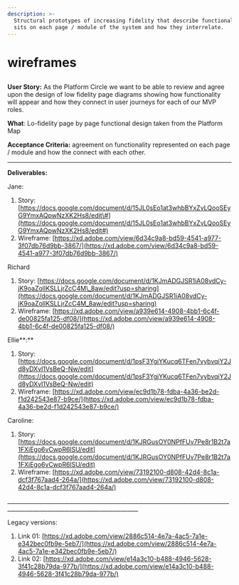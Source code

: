```yaml
---
description: >-
  Structural prototypes of increasing fidelity that describe functionality that
  sits on each page / module of the system and how they interrelate.
---
```


# wireframes

## 

**User Story:** As the Platform Circle we want to be able to review and agree upon the design of low fidelity page diagrams showing how functionality will appear and how they connect in user journeys for each of our MVP roles. 

**What**: Lo-fidelity page by page functional design taken from the Platform Map

**Acceptance Criteria:** agreement on functionality represented on each page / module and how the connect with each other.

---

**Deliverables:**

Jane:

1. Story: [https://docs.google.com/document/d/15JL0sEo1at3whbBYxZvLQooSEyG9YmxAQpwNzXK2Hs8/edit\#](https://docs.google.com/document/d/15JL0sEo1at3whbBYxZvLQooSEyG9YmxAQpwNzXK2Hs8/edit#)
2. Wireframe: [https://xd.adobe.com/view/6d34c9a8-bd59-4541-a977-3f07db76d9bb-3867/](https://xd.adobe.com/view/6d34c9a8-bd59-4541-a977-3f07db76d9bb-3867/)

Richard

1. Story: [https://docs.google.com/document/d/1KJmADGJSR1iA08vdCy-jK9oaZolIKSLLjrZcC4M\_8aw/edit?usp=sharing](https://docs.google.com/document/d/1KJmADGJSR1iA08vdCy-jK9oaZolIKSLLjrZcC4M_8aw/edit?usp=sharing)
2. Wireframe: [https://xd.adobe.com/view/a939e614-4908-4bb1-6c4f-de00825fa125-df08/](https://xd.adobe.com/view/a939e614-4908-4bb1-6c4f-de00825fa125-df08/)

Ellie**:**

1. Story: [https://docs.google.com/document/d/1psF3YgjYKucq6TFen7vybvqiY2Jd8yDXvI1VsBeQ-Nw/edit](https://docs.google.com/document/d/1psF3YgjYKucq6TFen7vybvqiY2Jd8yDXvI1VsBeQ-Nw/edit)
2. Wireframe: [https://xd.adobe.com/view/ec9d1b78-fdba-4a36-be2d-f1d242543e87-b9ce/](https://xd.adobe.com/view/ec9d1b78-fdba-4a36-be2d-f1d242543e87-b9ce/)

Caroline:

1. Story: [https://docs.google.com/document/d/1KJRGusOY0NPfFUv7Pe8r1B2t7a1FXiEgo6vCwpR6lSU/edit](https://docs.google.com/document/d/1KJRGusOY0NPfFUv7Pe8r1B2t7a1FXiEgo6vCwpR6lSU/edit)
2. Wireframe: [https://xd.adobe.com/view/73192100-d808-42d4-8c1a-dcf3f767aad4-264a/](https://xd.adobe.com/view/73192100-d808-42d4-8c1a-dcf3f767aad4-264a/)

\_\_\_\_\_\_\_\_\_\_\_\_\_\_\_\_\_\_\_\_\_\_\_\_\_\_\_\_\_\_\_\_\_\_\_\_\_\_\_\_\_\_\_\_\_\_\_\_\_\_\_\_\_\_\_\_\_\_\_\_\_\_\_\_\_\_\_\_\_\_\_\_\_\_\_\_\_\_\_\_\_\_\_\_\_\_\_\_\_\_\_\_\_\_\_\_\_\_\_\_\_\_\_\_\_\_\_\_\_\_\_\_\_\_\_\_\_\_\_\_\_\_\_\_

Legacy versions:

1. Link 01: [https://xd.adobe.com/view/2886c514-4e7a-4ac5-7a1e-e342bec0fb9e-5eb7/](https://xd.adobe.com/view/2886c514-4e7a-4ac5-7a1e-e342bec0fb9e-5eb7/)
2. Link 02: [https://xd.adobe.com/view/e14a3c10-b488-4946-5628-3f41c28b79da-977b/](https://xd.adobe.com/view/e14a3c10-b488-4946-5628-3f41c28b79da-977b/)

